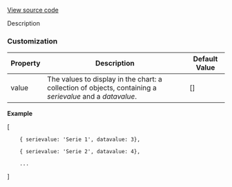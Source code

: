 [View source code](https://github.com/OMNIALowCode/omnia3-samples/blob/master/webcomponents/web-components/barchart/bar-chart.js)

Description

### Customization
| Property | Description                     | Default Value |
|----------|---------------------------------|---------------|
| value | The values to display in the chart: a collection of objects, containing a _serievalue_ and a _datavalue_. | [] |

**Example**

[

        { serievalue: 'Serie 1', datavalue: 3},

        { serievalue: 'Serie 2', datavalue: 4},

        ...

]
